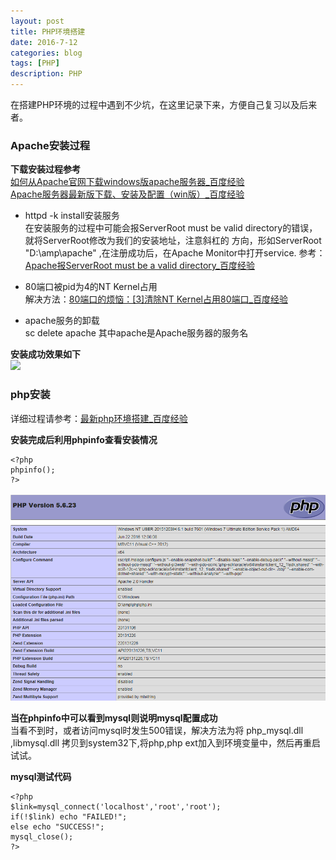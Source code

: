 ```yaml
---
layout: post
title: PHP环境搭建
date: 2016-7-12
categories: blog
tags: [PHP]
description: PHP
---
```



在搭建PHP环境的过程中遇到不少坑，在这里记录下来，方便自己复习以及后来者。   

### Apache安装过程

**下载安装过程参考**         
[如何从Apache官网下载windows版apache服务器_百度经验](http://jingyan.baidu.com/article/29697b912f6539ab20de3cf8.html)            
[Apache服务器最新版下载、安装及配置（win版）_百度经验](http://jingyan.baidu.com/article/d8072ac47baf0eec95cefdca.html)

- httpd -k install安装服务    
在安装服务的过程中可能会报ServerRoot must be valid directory的错误，就将ServerRoot修改为我们的安装地址，注意斜杠的
方向，形如ServerRoot "D:\amp\apache"  ,在注册成功后，在Apache Monitor中打开service. 参考：[Apache报ServerRoot must be a valid directory_百度经验](http://jingyan.baidu.com/article/915fc41491c68751384b2040.html)     

- 80端口被pid为4的NT Kernel占用         
解决方法：[80端口的烦恼：[3]清除NT Kernel占用80端口_百度经验](http://jingyan.baidu.com/article/f96699bbca15a1894e3c1bc4.html)

- apache服务的卸载     
sc delete apache     其中apache是Apache服务器的服务名


**安装成功效果如下**       
![](http://g.hiphotos.baidu.com/exp/w=480/sign=2c544a5beb50352ab16124006342fb1a/4ec2d5628535e5ddf1b6e03374c6a7efcf1b6247.jpg)


### php安装   

详细过程请参考：[最新php环境搭建_百度经验](http://jingyan.baidu.com/article/154b46315242b328ca8f4101.html)

**安装完成后利用phpinfo查看安装情况**  

```
<?php
phpinfo();
?>
```

![](https://raw.githubusercontent.com/whuhan2013/ImageRepertory/master/php/p1.png)

**当在phpinfo中可以看到mysql则说明mysql配置成功**    
当看不到时，或者访问mysql时发生500错误，解决方法为将 php_mysql.dll    ,libmysql.dll 拷贝到system32下,将php,php ext加入到环境变量中，然后再重启试试。        

**mysql测试代码**       

```
<?php 
$link=mysql_connect('localhost','root','root'); 
if(!$link) echo "FAILED!"; 
else echo "SUCCESS!"; 
mysql_close(); 
?>
```


